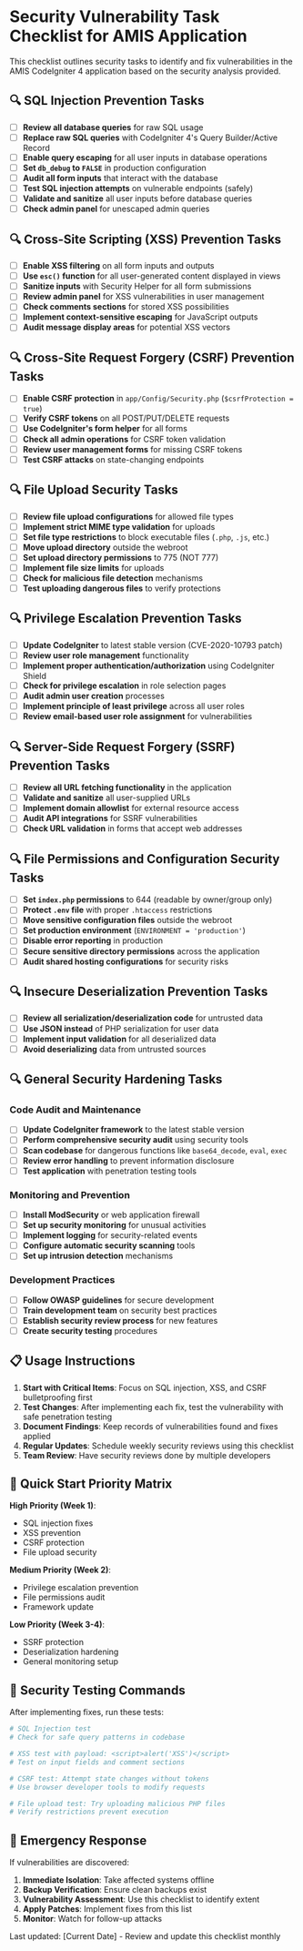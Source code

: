 # Security Vulnerability Task Checklist for AMIS Application

This checklist outlines security tasks to identify and fix vulnerabilities in the AMIS CodeIgniter 4 application based on the security analysis provided.

## 🔍 SQL Injection Prevention Tasks

- [ ] **Review all database queries** for raw SQL usage
- [ ] **Replace raw SQL queries** with CodeIgniter 4's Query Builder/Active Record
- [ ] **Enable query escaping** for all user inputs in database operations
- [ ] **Set `db_debug` to `FALSE`** in production configuration
- [ ] **Audit all form inputs** that interact with the database
- [ ] **Test SQL injection attempts** on vulnerable endpoints (safely)
- [ ] **Validate and sanitize** all user inputs before database queries
- [ ] **Check admin panel** for unescaped admin queries

## 🔍 Cross-Site Scripting (XSS) Prevention Tasks

- [ ] **Enable XSS filtering** on all form inputs and outputs
- [ ] **Use `esc()` function** for all user-generated content displayed in views
- [ ] **Sanitize inputs** with Security Helper for all form submissions
- [ ] **Review admin panel** for XSS vulnerabilities in user management
- [ ] **Check comments sections** for stored XSS possibilities
- [ ] **Implement context-sensitive escaping** for JavaScript outputs
- [ ] **Audit message display areas** for potential XSS vectors

## 🔍 Cross-Site Request Forgery (CSRF) Prevention Tasks

- [ ] **Enable CSRF protection** in `app/Config/Security.php` (`$csrfProtection = true`)
- [ ] **Verify CSRF tokens** on all POST/PUT/DELETE requests
- [ ] **Use CodeIgniter's form helper** for all forms
- [ ] **Check all admin operations** for CSRF token validation
- [ ] **Review user management forms** for missing CSRF tokens
- [ ] **Test CSRF attacks** on state-changing endpoints

## 🔍 File Upload Security Tasks

- [ ] **Review file upload configurations** for allowed file types
- [ ] **Implement strict MIME type validation** for uploads
- [ ] **Set file type restrictions** to block executable files (`.php`, `.js`, etc.)
- [ ] **Move upload directory** outside the webroot
- [ ] **Set upload directory permissions** to 775 (NOT 777)
- [ ] **Implement file size limits** for uploads
- [ ] **Check for malicious file detection** mechanisms
- [ ] **Test uploading dangerous files** to verify protections

## 🔍 Privilege Escalation Prevention Tasks

- [ ] **Update CodeIgniter** to latest stable version (CVE-2020-10793 patch)
- [ ] **Review user role management** functionality
- [ ] **Implement proper authentication/authorization** using CodeIgniter Shield
- [ ] **Check for privilege escalation** in role selection pages
- [ ] **Audit admin user creation** processes
- [ ] **Implement principle of least privilege** across all user roles
- [ ] **Review email-based user role assignment** for vulnerabilities

## 🔍 Server-Side Request Forgery (SSRF) Prevention Tasks

- [ ] **Review all URL fetching functionality** in the application
- [ ] **Validate and sanitize** all user-supplied URLs
- [ ] **Implement domain allowlist** for external resource access
- [ ] **Audit API integrations** for SSRF vulnerabilities
- [ ] **Check URL validation** in forms that accept web addresses

## 🔍 File Permissions and Configuration Security Tasks

- [ ] **Set `index.php` permissions** to 644 (readable by owner/group only)
- [ ] **Protect `.env` file** with proper `.htaccess` restrictions
- [ ] **Move sensitive configuration files** outside the webroot
- [ ] **Set production environment** (`ENVIRONMENT = 'production'`)
- [ ] **Disable error reporting** in production
- [ ] **Secure sensitive directory permissions** across the application
- [ ] **Audit shared hosting configurations** for security risks

## 🔍 Insecure Deserialization Prevention Tasks

- [ ] **Review all serialization/deserialization code** for untrusted data
- [ ] **Use JSON instead** of PHP serialization for user data
- [ ] **Implement input validation** for all deserialized data
- [ ] **Avoid deserializing** data from untrusted sources

## 🔍 General Security Hardening Tasks

### Code Audit and Maintenance
- [ ] **Update CodeIgniter framework** to the latest stable version
- [ ] **Perform comprehensive security audit** using security tools
- [ ] **Scan codebase** for dangerous functions like `base64_decode`, `eval`, `exec`
- [ ] **Review error handling** to prevent information disclosure
- [ ] **Test application** with penetration testing tools

### Monitoring and Prevention
- [ ] **Install ModSecurity** or web application firewall
- [ ] **Set up security monitoring** for unusual activities
- [ ] **Implement logging** for security-related events
- [ ] **Configure automatic security scanning** tools
- [ ] **Set up intrusion detection** mechanisms

### Development Practices
- [ ] **Follow OWASP guidelines** for secure development
- [ ] **Train development team** on security best practices
- [ ] **Establish security review process** for new features
- [ ] **Create security testing** procedures

## 📋 Usage Instructions

1. **Start with Critical Items**: Focus on SQL injection, XSS, and CSRF bulletproofing first
2. **Test Changes**: After implementing each fix, test the vulnerability with safe penetration testing
3. **Document Findings**: Keep records of vulnerabilities found and fixes applied
4. **Regular Updates**: Schedule weekly security reviews using this checklist
5. **Team Review**: Have security reviews done by multiple developers

## 🎯 Quick Start Priority Matrix

**High Priority (Week 1)**:
- SQL injection fixes
- XSS prevention
- CSRF protection
- File upload security

**Medium Priority (Week 2)**:
- Privilege escalation prevention
- File permissions audit
- Framework update

**Low Priority (Week 3-4)**:
- SSRF protection
- Deserialization hardening
- General monitoring setup

## 🔐 Security Testing Commands

After implementing fixes, run these tests:

```bash
# SQL Injection test
# Check for safe query patterns in codebase

# XSS test with payload: <script>alert('XSS')</script>
# Test on input fields and comment sections

# CSRF test: Attempt state changes without tokens
# Use browser developer tools to modify requests

# File upload test: Try uploading malicious PHP files
# Verify restrictions prevent execution
```

## 🚨 Emergency Response

If vulnerabilities are discovered:
1. **Immediate Isolation**: Take affected systems offline
2. **Backup Verification**: Ensure clean backups exist
3. **Vulnerability Assessment**: Use this checklist to identify extent
4. **Apply Patches**: Implement fixes from this list
5. **Monitor**: Watch for follow-up attacks

Last updated: [Current Date] - Review and update this checklist monthly
